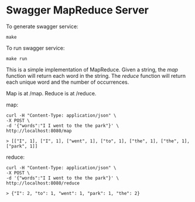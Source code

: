 # Swagger MapReduce Server

To generate swagger service:

    make
    
To run swagger service:
    
    make run
    
This is a simple implementation of MapReduce. Given a string, the *map* function will return each word in the string. The *reduce* function will return each unique word and the number of occurrences.

Map is at /map.
Reduce is at /reduce.

map:

    curl -H "Content-Type: application/json" \
    -X POST \
    -d '{"words":"I I went to the the park"}' \
    http://localhost:8080/map
    
    > [["I", 1], ["I", 1], ["went", 1], ["to", 1], ["the", 1], ["the", 1], ["park", 1]]
    
reduce:
    
    curl -H "Content-Type: application/json" \
    -X POST \
    -d '{"words":"I I went to the the park"}' \
    http://localhost:8080/reduce
    
    > {"I": 2, "to": 1, "went": 1, "park": 1, "the": 2}
